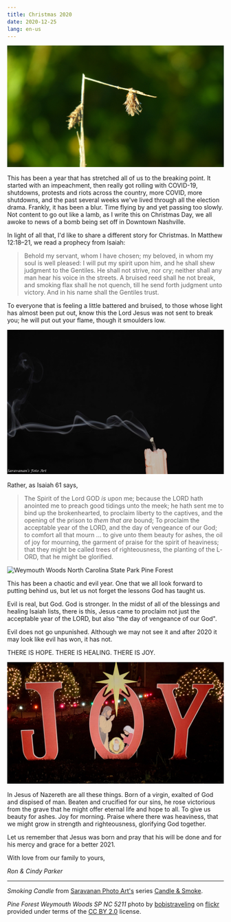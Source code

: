 ```yaml
---
title: Christmas 2020
date: 2020-12-25
lang: en-us
---
```


![An almost broken reed](./breaking-the-bruised-reed.jpg)

This has been a year that has stretched all of us to the breaking
point.  It started with an impeachment, then really got rolling with
COVID-19, shutdowns, protests and riots across the country, more
COVID, more shutdowns, and the past several weeks we've lived through
all the election drama.  Frankly, it has been a blur.  Time flying by
and yet passing too slowly.  Not content to go out like a lamb, as I
write this on Christmas Day, we all awoke to news of a bomb being set
off in Downtown Nashville.

In light of all that, I­'d like to share a different story for
Christmas.  In Matthew 12:18–21, we read a prophecy from Isaiah:

> Behold my servant, whom I have chosen; my beloved, in whom my soul
  is well pleased: I will put my spirit upon him, and he shall shew
  judgment to the Gentiles.  He shall not strive, nor cry; neither
  shall any man hear his voice in the streets.  A bruised reed shall
  he not break, and smoking flax shall he not quench, till he send
  forth judgment unto victory.  And in his name shall the Gentiles
  trust.

To everyone that is feeling a little battered and bruised, to those
whose light has almost been put out, know this the Lord Jesus was not
sent to break you; he will put out your flame, though it smoulders
low.

![A candle whose wick is almost snuffed out](./Candle_White_Smoke.jpg)

Rather, as Isaiah 61 says,

> The Spirit of the Lord G­OD *is* upon me; because the L­ORD hath
  anointed me to preach good tidings unto the meek; he hath sent me to
  bind up the brokenhearted, to proclaim liberty to the captives, and
  the opening of the prison to *them that are* bound; To proclaim the
  acceptable year of the L­ORD, and the day of vengeance of our God;
  to comfort all that mourn ... to give unto them beauty for ashes,
  the oil of joy for mourning, the garment of praise for the spirit of
  heaviness; that they might be called trees of righteousness, the
  planting of the L­ORD, that he might be glorified.

![Weymouth Woods North Carolina State Park Pine
Forest](Pine_Forest_Weymouth_Woods_SP_NC_5211.jpg)

This has been a chaotic and evil year.  One that we all look forward to putting
behind us, but let us not forget the lessons God has taught us.

Evil is real, but God.  God is stronger.  In the midst of all of the
blessings and healing Isaiah lists, there is this, Jesus came to
proclaim not just the acceptable year of the L­ORD, but also "the day
of vengeance of our God".

Evil does not go unpunished.  Although we may not see it and after
2020 it may look like evil has won, it has not.

T­HERE IS H­OPE.  T­HERE IS H­EALING.  T­HERE IS J­OY.

![JOY Christmas Yard Display with Mary, Joseph and the Baby Jesus in the 'O' with the star above](./joy-16x9.jpeg)

In Jesus of Nazereth are all these things.  Born of a virgin, exalted
of God and dispised of man. Beaten and crucified for our sins, he rose
victorious from the grave that he might offer eternal life and hope to
all.  To give us beauty for ashes. Joy for morning. Praise where there
was heaviness, that we might grow in strength and righteousness,
glorifying God together.

Let us remember that Jesus was born and pray that his will be done and for his
mercy and grace for a better 2021.

With love from our family to yours,

<!-- markdownlint-disable-next-line MD036 -->
*Ron & Cindy Parker*

---

*Smoking Candle* from [Saravanan Photo Art's](https://photoartsaravanan.blogspot.com)
series [Candle & Smoke](https://photoartsaravanan.blogspot.com/2012/12/candle-smoke.html).

*Pine Forest Weymouth Woods SP NC 5211* photo by
[bobistraveling](https://www.flickr.com/photos/bobistraveling/6689471107)
on [flickr](https://www.flickr.com) provided under terms of the [CC BY
2.0](https://creativecommons.org/licenses/by/2.0/) license.
